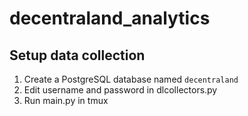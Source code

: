 # decentraland_analytics

## Setup data collection
1. Create a PostgreSQL database named ``decentraland``
2. Edit username and password in dlcollectors.py
3. Run main.py in tmux

